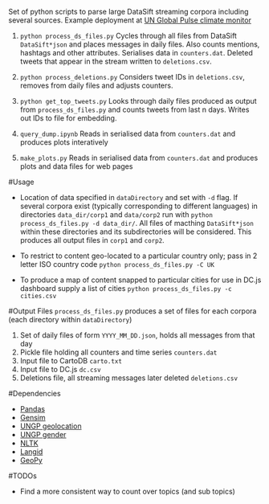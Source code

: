 Set of python scripts to parse large DataSift streaming corpora including several sources. Example deployment at [UN Global Pulse climate monitor](http://unglobalpulse.net/climate/)

1. ```python process_ds_files.py```
Cycles through all files from DataSift ```DataSift*json``` and places messages in daily files. Also counts mentions, hashtags and other attributes. Serialises data in ```counters.dat```. Deleted tweets that appear in the stream written to ```deletions.csv```.

2. ```python process_deletions.py```
Considers tweet IDs in ```deletions.csv```, removes from daily files and adjusts counters.

3. ```python get_top_tweets.py```
Looks through daily files produced as output from ```process_ds_files.py``` and counts tweets from last n days. Writes out IDs to file for embedding.

4. ```query_dump.ipynb```
Reads in serialised data from ```counters.dat``` and produces plots interatively

5. ```make_plots.py```
Reads in serialised data from ```counters.dat``` and produces plots and data files for web pages

#Usage
* Location of data specified in ```dataDirectory``` and set with ```-d``` flag. If several corpora exist (typically corresponding to different languages) in directories ```data_dir/corp1``` and ```data/corp2``` run with ```python process_ds_files.py -d data_dir/```.  All files of macthing ```DataSift*json``` within these directories and its subdirectories will be considered. This produces all output files in ```corp1``` and ```corp2```.

* To restrict to content geo-located to a particular country only; pass in 2 letter ISO country code ```python process_ds_files.py -C UK```

* To produce a map of content snapped to particular cities for use in DC.js dashboard supply a list of cities ```python process_ds_files.py -c cities.csv```

#Output Files
```process_ds_files.py``` produces a set of files for each corpora (each directory within ```dataDirectory```)

1. Set of daily files of form ```YYYY_MM_DD.json```, holds all messages from that day
2. Pickle file holding all counters and time series ```counters.dat```
3. Input file to CartoDB ```carto.txt```
4. Input file to DC.js ```dc.csv```
5. Deletions file, all streaming messages later deleted ```deletions.csv```

#Dependencies
* [Pandas](http://pandas.pydata.org/)
* [Gensim](http://radimrehurek.com/gensim/)
* [UNGP geolocation](https://github.com/UNGlobalPulse/PLNY)
* [UNGP gender](https://github.com/UNGlobalPulse/PLNY)
* [NLTK](http://www.nltk.org/)
* [Langid](https://github.com/saffsd/langid.py)
* [GeoPy](https://pypi.python.org/pypi/geopy/1.3.0)

#TODOs

* Find a more consistent way to count over topics (and sub topics)

